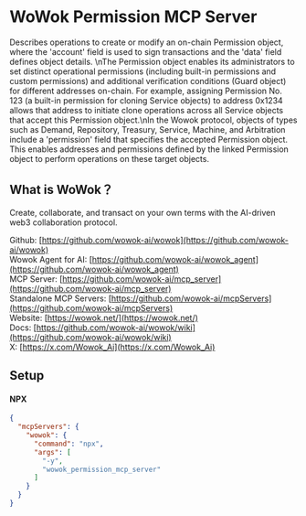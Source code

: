 # WoWok Permission MCP Server
Describes operations to create or modify an on-chain Permission object, where the 'account' field is used to sign transactions and the 'data' field defines object details. \nThe Permission object enables its administrators to set distinct operational permissions (including built-in permissions and custom permissions) and additional verification conditions (Guard object) for different addresses on-chain. For example, assigning Permission No. 123 (a built-in permission for cloning Service objects) to address 0x1234 allows that address to initiate clone operations across all Service objects that accept this Permission object.\nIn the Wowok protocol, objects of types such as Demand, Repository, Treasury, Service, Machine, and Arbitration include a 'permission' field that specifies the accepted Permission object. This enables addresses and permissions defined by the linked Permission object to perform operations on these target objects.

## What is WoWok？
Create, collaborate, and transact on your own terms with the AI-driven web3 collaboration protocol.

Github: [https://github.com/wowok-ai/wowok](https://github.com/wowok-ai/wowok)   
Wowok Agent for AI: [https://github.com/wowok-ai/wowok_agent](https://github.com/wowok-ai/wowok_agent)   
MCP Server: [https://github.com/wowok-ai/mcp_server](https://github.com/wowok-ai/mcp_server)   
Standalone MCP Servers: [https://github.com/wowok-ai/mcpServers](https://github.com/wowok-ai/mcpServers)   
Website: [https://wowok.net/](https://wowok.net/)   
Docs: [https://github.com/wowok-ai/wowok/wiki](https://github.com/wowok-ai/wowok/wiki)   
X: [https://x.com/Wowok_Ai](https://x.com/Wowok_Ai)


## Setup   
#### NPX   
```json
{
  "mcpServers": {
    "wowok": {
      "command": "npx",
      "args": [
        "-y",
        "wowok_permission_mcp_server"
      ]
    }
  }
}
```